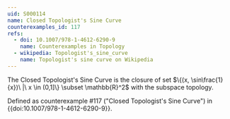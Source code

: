```yaml
---
uid: S000114
name: Closed Topologist's Sine Curve
counterexamples_id: 117
refs:
  - doi: 10.1007/978-1-4612-6290-9
    name: Counterexamples in Topology
  - wikipedia: Topologist's_sine_curve
    name: Topologist's sine curve on Wikipedia
---
```

The Closed Topologist's Sine Curve is the closure of set $\{(x, \sin\frac{1}{x})\ |\ x \in (0,1]\} \subset \mathbb{R}^2$ with the subspace topology.

Defined as counterexample #117 ("Closed Topologist's Sine Curve")
in {{doi:10.1007/978-1-4612-6290-9}}.
